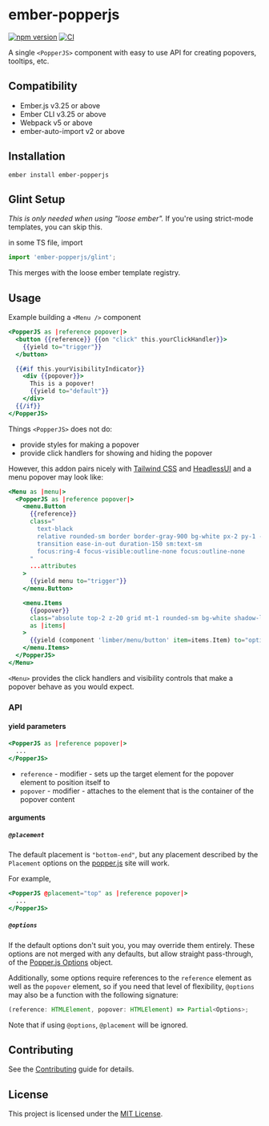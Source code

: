 # ember-popperjs

[![npm version](https://badge.fury.io/js/ember-popperjs.svg)](https://badge.fury.io/js/ember-popperjs)
[![CI](https://github.com/NullVoxPopuli/ember-popperjs/actions/workflows/ci.yml/badge.svg?branch=main&event=push)](https://github.com/NullVoxPopuli/ember-popperjs/actions/workflows/ci.yml)


A single `<PopperJS>` component with easy to use API for creating popovers, tooltips, etc.

## Compatibility

* Ember.js v3.25 or above
* Ember CLI v3.25 or above
* Webpack v5 or above
* ember-auto-import v2 or above

## Installation

```
ember install ember-popperjs
```

## Glint Setup

_This is only needed when using "loose ember"._
If you're using strict-mode templates, you can skip this.

in some TS file, import
```ts
import 'ember-popperjs/glint';
```

This merges with the loose ember template registry.

## Usage

Example building a `<Menu />` component
```hbs
<PopperJS as |reference popover|>
  <button {{reference}} {{on "click" this.yourClickHandler}}>
    {{yield to="trigger"}}
  </button>

  {{#if this.yourVisibilityIndicator}}
    <div {{popover}}>
      This is a popover!
      {{yield to="default"}}
    </div>
  {{/if}}
</PopperJS>
```
Things `<PopperJS>` does not do:
 - provide styles for making a popover
 - provide click handlers for showing and hiding the popover

However, this addon pairs nicely with [Tailwind CSS](https://tailwindcss.com/) and [HeadlessUI](https://github.com/GavinJoyce/ember-headlessui)
and a menu popover may look like:

```hbs
<Menu as |menu|>
  <PopperJS as |reference popover|>
    <menu.Button
      {{reference}}
      class="
        text-black
        relative rounded-sm border border-gray-900 bg-white px-2 py-1 -my-1 text-left
        transition ease-in-out duration-150 sm:text-sm
        focus:ring-4 focus-visible:outline-none focus:outline-none
      "
      ...attributes
    >
      {{yield menu to="trigger"}}
    </menu.Button>

    <menu.Items
      {{popover}}
      class="absolute top-2 z-20 grid mt-1 rounded-sm bg-white shadow-lg min-w-max"
      as |items|
    >
      {{yield (component 'limber/menu/button' item=items.Item) to="options"}}
    </menu.Items>
  </PopperJS>
</Menu>
```
`<Menu>` provides the click handlers and visibility controls that make a
popover behave as you would expect.

### API

#### yield parameters

```hbs
<PopperJS as |reference popover|>
  ...
</PopperJS>
```

- `reference` - modifier - sets up the target element for the popover element to position itself to
- `popover` - modifier - attaches to the element that is the container of the popover content
#### arguments

##### `@placement`

The default placement is `"bottom-end"`, but any placement described by the
`Placement` options on the [popper.js](https://popper.js.org/docs/v2/constructors/#options) site will work.

For example,

```hbs
<PopperJS @placement="top" as |reference popover|>
  ...
</PopperJS>
```

##### `@options`

If the default options don't suit you, you may override them entirely.
These options are not merged with any defaults, but allow straight pass-through, of the [Popper.js Options](https://popper.js.org/docs/v2/constructors/#options) object.

Additionally, some options require references to the `reference` element as well as the `popover` element, so if you need that level of flexibility, `@options` may also be a function with the following signature:
```ts
(reference: HTMLElement, popover: HTMLElement) => Partial<Options>;
```

Note that if using `@options`, `@placement` will be ignored.

## Contributing

See the [Contributing](CONTRIBUTING.md) guide for details.


## License

This project is licensed under the [MIT License](LICENSE.md).
